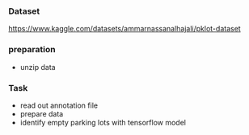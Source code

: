 ### Dataset
https://www.kaggle.com/datasets/ammarnassanalhajali/pklot-dataset

### preparation
* unzip data

### Task
* read out annotation file
* prepare data
* identify empty parking lots with tensorflow model
